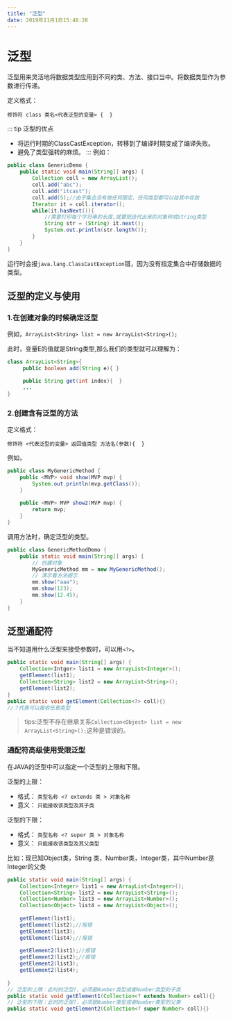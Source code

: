 ```yaml
---
title: "泛型" 
date: 2019年11月1日15:48:28
---
```

# 泛型
泛型用来灵活地将数据类型应用到不同的类、方法、接口当中。将数据类型作为参数进行传递。

定义格式：

~~~
修饰符 class 类名<代表泛型的变量> {  }
~~~
::: tip 泛型的优点
* 将运行时期的ClassCastException，转移到了编译时期变成了编译失败。
* 避免了类型强转的麻烦。
:::
例如：
~~~java
public class GenericDemo {
	public static void main(String[] args) {
		Collection coll = new ArrayList();
		coll.add("abc");
		coll.add("itcast");
		coll.add(5);//由于集合没有做任何限定，任何类型都可以给其中存放
		Iterator it = coll.iterator();
		while(it.hasNext()){
			//需要打印每个字符串的长度,就要把迭代出来的对象转成String类型
			String str = (String) it.next();
			System.out.println(str.length());
		}
	}
}
~~~
运行时会报`java.lang.ClassCastException`错，因为没有指定集合中存储数据的类型。                                                              


## 泛型的定义与使用
### 1.在创建对象的时候确定泛型

 例如，`ArrayList<String> list = new ArrayList<String>();`

此时，变量E的值就是String类型,那么我们的类型就可以理解为：

~~~java 
class ArrayList<String>{ 
     public boolean add(String e){ }

     public String get(int index){  }
     ...
}
~~~

###  2.创建含有泛型的方法
定义格式：
~~~
修饰符 <代表泛型的变量> 返回值类型 方法名(参数){  }
~~~

例如，
~~~java
public class MyGenericMethod {	  
    public <MVP> void show(MVP mvp) {
    	System.out.println(mvp.getClass());
    }
    
    public <MVP> MVP show2(MVP mvp) {	
    	return mvp;
    }
}
~~~
调用方法时，确定泛型的类型。
~~~java
public class GenericMethodDemo {
    public static void main(String[] args) {
        // 创建对象
        MyGenericMethod mm = new MyGenericMethod();
        // 演示看方法提示
        mm.show("aaa");
        mm.show(123);
        mm.show(12.45);
    }
}
~~~

## 泛型通配符
当不知道用什么泛型来接受参数时，可以用`<?>`。

~~~java
public static void main(String[] args) {
    Collection<Intger> list1 = new ArrayList<Integer>();
    getElement(list1);
    Collection<String> list2 = new ArrayList<String>();
    getElement(list2);
}
public static void getElement(Collection<?> coll){}
//？代表可以接收任意类型
~~~

> tips:泛型不存在继承关系`Collection<Object> list = new ArrayList<String>();`这种是错误的。

### 通配符高级使用受限泛型
在JAVA的泛型中可以指定一个泛型的上限和下限。

泛型的上限：
* 格式： `类型名称 <? extends 类 > 对象名称`
* 意义： `只能接收该类型及其子类`

泛型的下限：
- 格式： `类型名称 <? super 类 > 对象名称`
- 意义： `只能接收该类型及其父类型`

比如：现已知Object类，String 类，Number类，Integer类，其中Number是Integer的父类

~~~java
public static void main(String[] args) {
    Collection<Integer> list1 = new ArrayList<Integer>();
    Collection<String> list2 = new ArrayList<String>();
    Collection<Number> list3 = new ArrayList<Number>();
    Collection<Object> list4 = new ArrayList<Object>();
    
    getElement(list1);
    getElement(list2);//报错
    getElement(list3);
    getElement(list4);//报错
  
    getElement2(list1);//报错
    getElement2(list2);//报错
    getElement2(list3);
    getElement2(list4);
  
}
// 泛型的上限：此时的泛型?，必须是Number类型或者Number类型的子类
public static void getElement1(Collection<? extends Number> coll){}
// 泛型的下限：此时的泛型?，必须是Number类型或者Number类型的父类
public static void getElement2(Collection<? super Number> coll){}
~~~
